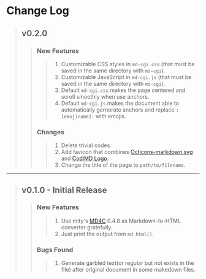 # Change Log

> ## v0.2.0
>> ### New Features
>>> 1. Customizable CSS styles in `md-cgi.css` (that must be saved in the same directory with `md-cgi`).
>>> 2. Customizable JavaScript in `md-cgi.js` (that must be saved in the same directory with `md-cgi`).
>>> 3. Default `md-cgi.css` makes the page centered and scroll smoothly when use anchors.
>>> 4. Default `md-cgi.js` makes the document able to automatically gernerate anchors and replace `:[emojiname]:` with emojis.
>> ### Changes
>>> 1. Delete trivial codes.
>>> 2. Add favicon that combines [Octicons-markdown.svg](https://upload.wikimedia.org/wikipedia/commons/5/51/Octicons-markdown.svg) and [CodiMD Logo](https://d33wubrfki0l68.cloudfront.net/5a26e2c8eafa7e50df52260b0f912f53a4c52efe/002dd/assets/images/tool-icons/codimd.png).
>>> 3. Change the title of the page to `path/to/filename`.
---
> ## v0.1.0 - Initial Release
>> ### New Features
>>> 1. Use mity's [MD4C](https://github.com/mity/md4c) 0.4.8 as Markdown-to-HTML converter gratefully.
>>> 2. Just print the output from `md_html()`.
>> 
>> ### Bugs Found
>>> 1. Generate garbled text(or regular but not exists in the file) after original document in some makedown files.
